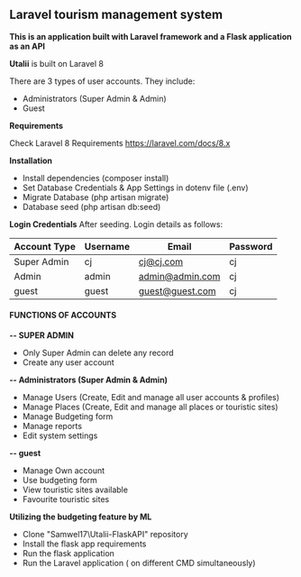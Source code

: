 ## **Laravel tourism management system** 

**This is an application built with Laravel framework and a Flask application as an API** 

**Utalii** is built on Laravel 8

There are 3 types of user accounts. They include:
 
- Administrators (Super Admin & Admin)
- Guest

**Requirements** 

Check Laravel 8 Requirements https://laravel.com/docs/8.x

**Installation**
- Install dependencies (composer install)
- Set Database Credentials & App Settings in dotenv file (.env)
- Migrate Database (php artisan migrate)
- Database seed (php artisan db:seed)

**Login Credentials**
After seeding. Login details as follows:

| Account Type  | Username | Email | Password |
| ------------- | -------- | ----- | -------- |
| Super Admin | cj | cj@cj.com | cj |
|  Admin | admin | admin@admin.com | cj |
|  guest | guest | guest@guest.com | cj |

#### **FUNCTIONS OF ACCOUNTS** 

**-- SUPER ADMIN**
- Only Super Admin can delete any record
- Create any user account
 
**-- Administrators (Super Admin & Admin)**

- Manage Users (Create, Edit and manage all user accounts & profiles)
- Manage Places (Create, Edit and manage all places or touristic sites)
- Manage Budgeting form
- Manage reports
- Edit system settings


**-- guest**
- Manage Own account
- Use budgeting form
- View touristic sites available
- Favourite touristic sites

**Utilizing the budgeting feature by ML**


- Clone "Samwel17\Utalii-FlaskAPI" repository
- Install the flask app requirements
- Run the flask application
- Run the Laravel application ( on different CMD simultaneously)


